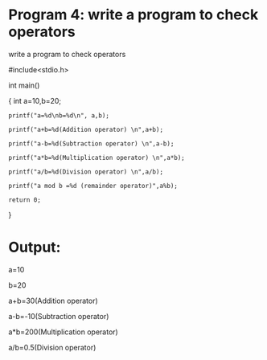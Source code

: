 # Program 4: write a program to check operators
write a program to check operators

#include<stdio.h>

int main()

{   int a=10,b=20;

    printf("a=%d\nb=%d\n", a,b);
    
    printf("a+b=%d(Addition operator) \n",a+b);
    
    printf("a-b=%d(Subtraction operator) \n",a-b);
    
    printf("a*b=%d(Multiplication operator) \n",a*b);
    
    printf("a/b=%d(Division operator) \n",a/b);
    
    printf("a mod b =%d (remainder operator)",a%b);
    
    return 0;
    
}
 # Output:
 a=10
 
 b=20
 
 a+b=30(Addition operator) 
 
 a-b=-10(Subtraction operator)
 
 a*b=200(Multiplication operator) 
 
 a/b=0.5(Division operator)
 
